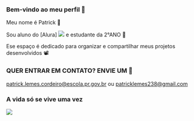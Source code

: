 ### Bem-vindo ao meu perfil 🙌

Meu nome é Patrick 🤑

Sou aluno do [Alura] ![](https://www.alura.com.br/) e estudante da 2°ANO 💸

Ese espaço é dedicado para organizar e compartilhar meus projetos  desenvolvidos 📽️

### QUER ENTRAR EM CONTATO? ENVIE UM 📧

patrick.lemes.cordeiro@escola.pr.gov.br ou patricklemes238@gmail.com

  ### A vida só se vive uma vez 

  ![](https://media.tenor.com/6rs8uYOtxmcAAAAM/legal-silvio-santos.gif)

![]()



